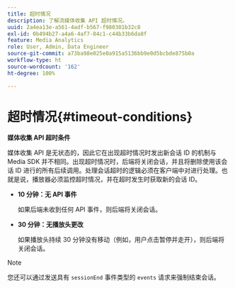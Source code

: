 ```yaml
---
title: 超时情况
description: 了解流媒体收集 API 超时情况。
uuid: 2a4ea13e-a561-4adf-b567-f980301b32c8
exl-id: 0b494b27-a4a6-4af7-84c1-c44b33b6da8f
feature: Media Analytics
role: User, Admin, Data Engineer
source-git-commit: a73ba98e025e0a915a5136bb9e0d5bcbde875b0a
workflow-type: ht
source-wordcount: '162'
ht-degree: 100%

---
```


# 超时情况{#timeout-conditions}

**媒体收集 API 超时条件**

媒体收集 API 是无状态的，因此它在出现超时情况时发出新会话 ID 的机制与 Media SDK 并不相同。出现超时情况时，后端将关闭会话，并且将删除使用该会话 ID 进行的所有后续调用。处理会话超时的逻辑必须在客户端中对进行处理。也就是说，播放器必须监控超时情况，并在超时发生时获取新的会话 ID。

* **10 分钟：无 API 事件**

   如果后端未收到任何 API 事件，则后端将关闭会话。
* **30 分钟：无播放头更改**

   如果播放头持续 30 分钟没有移动（例如，用户点击暂停并走开），则后端将关闭会话。

>[!NOTE]
>
>您还可以通过发送具有 `sessionEnd` 事件类型的 `events` 请求来强制结束会话。
